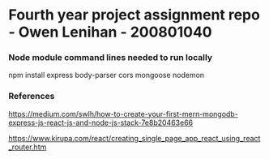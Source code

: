 # Fourth year project assignment repo - Owen Lenihan - 200801040 


### Node module command lines needed to run locally
npm install express body-parser cors mongoose nodemon

### References
https://medium.com/swlh/how-to-create-your-first-mern-mongodb-express-js-react-js-and-node-js-stack-7e8b20463e66

https://www.kirupa.com/react/creating_single_page_app_react_using_react_router.htm